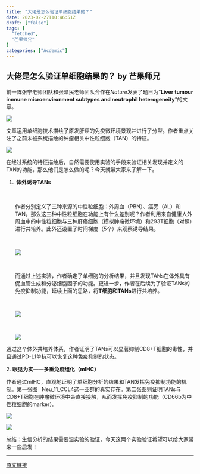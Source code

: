 ```yaml
---
title: "大佬是怎么验证单细胞结果的？"
date: 2023-02-27T10:46:51Z
draft: ["false"]
tags: [
  "fetched",
  "芒果师兄"
]
categories: ["Acdemic"]
---
```

大佬是怎么验证单细胞结果的？ by 芒果师兄
------
<div><p>前一阵张宁老师团队和张泽民老师团队合作在<em><span>Nature</span></em>发表了题目为“<strong>Liver tumour immune microenvironment subtypes and neutrophil heterogeneity</strong>”的文章。</p><p><img data-galleryid="" data-ratio="0.3" data-s="300,640" data-src="https://mmbiz.qpic.cn/mmbiz_png/hicCwtwDKUYGWtoGZRsObDIQwkR4ZTM3nU1xumicCutPWVMlUicWhCtxqp7s84ID3UD0dH0WHVibqdibrZReqIcvyHA/640?wx_fmt=png" data-type="png" data-w="1940" src="https://mmbiz.qpic.cn/mmbiz_png/hicCwtwDKUYGWtoGZRsObDIQwkR4ZTM3nU1xumicCutPWVMlUicWhCtxqp7s84ID3UD0dH0WHVibqdibrZReqIcvyHA/640?wx_fmt=png"></p><p>文章运用单细胞技术描绘了原发肝癌的免疫微环境景观并进行了分型。作者重点关注了之前未被系统描绘的肿瘤相关中性粒细胞（TAN）的特征。</p><p><img data-galleryid="" data-ratio="0.29385964912280704" data-s="300,640" data-src="https://mmbiz.qpic.cn/mmbiz_png/hicCwtwDKUYGWtoGZRsObDIQwkR4ZTM3n3JZFHIxKIYqE3iaAmJfKicUpRzs2apCsy3gmwBXbx3gEicxUb9R3ic7QnQ/640?wx_fmt=png" data-type="png" data-w="1368" src="https://mmbiz.qpic.cn/mmbiz_png/hicCwtwDKUYGWtoGZRsObDIQwkR4ZTM3n3JZFHIxKIYqE3iaAmJfKicUpRzs2apCsy3gmwBXbx3gEicxUb9R3ic7QnQ/640?wx_fmt=png"></p><p>在经过系统的特征描绘后，自然需要使用实验的手段来验证相关发现并定义的TAN的功能，那么他们是怎么做的呢？今天就带大家来了解一下。</p><ol><li><p><strong> 体外诱导TANs</strong></p><p><br></p><p>作者分别定义了三种来源的中性粒细胞：外周血（PBN）、癌旁（AL）和TAN。那么这三种中性粒细胞在功能上有什么差别呢？作者利用来自健康人外周血中的中性粒细胞与三种肝癌细胞（模拟肿瘤微环境）和293T细胞（对照）进行共培养。此外还设置了时间梯度（5个）来观察诱导结果。</p><p><br></p><p><img data-galleryid="" data-ratio="0.28591160220994477" data-s="300,640" data-src="https://mmbiz.qpic.cn/mmbiz_png/hicCwtwDKUYGWtoGZRsObDIQwkR4ZTM3njnLPNZuI8F9s0gkpyDvmXE9kICLyIqnTkLauVndTdfJucvbWrnZs7w/640?wx_fmt=png" data-type="png" data-w="1448" src="https://mmbiz.qpic.cn/mmbiz_png/hicCwtwDKUYGWtoGZRsObDIQwkR4ZTM3njnLPNZuI8F9s0gkpyDvmXE9kICLyIqnTkLauVndTdfJucvbWrnZs7w/640?wx_fmt=png"></p><p><br></p><p>而通过上述实验，作者确定了单细胞的分析结果，并且发现TANs在体外具有促血管生成和分泌细胞因子的功能。更进一步，作者在后续为了验证TANs的免疫抑制功能，延续上面的思路，将<strong>T细胞和TANs</strong>进行共培养。</p><p><br></p><p><img data-galleryid="" data-ratio="0.23022598870056496" data-s="300,640" data-src="https://mmbiz.qpic.cn/mmbiz_png/hicCwtwDKUYGWtoGZRsObDIQwkR4ZTM3nolGdkbDTZCDgAnFNibopyWP5ZQ2eOickHaVJsT7gzadR0chXPHic1KfAQ/640?wx_fmt=png" data-type="png" data-w="1416" src="https://mmbiz.qpic.cn/mmbiz_png/hicCwtwDKUYGWtoGZRsObDIQwkR4ZTM3nolGdkbDTZCDgAnFNibopyWP5ZQ2eOickHaVJsT7gzadR0chXPHic1KfAQ/640?wx_fmt=png"></p><p><br></p><p><img data-galleryid="" data-ratio="0.5" data-s="300,640" data-src="https://mmbiz.qpic.cn/mmbiz_png/hicCwtwDKUYGWtoGZRsObDIQwkR4ZTM3nnV1g7ZLKV7iaHbsXmungQY0nQsjjmV7wpGVbAzB417iauoSB8wQowW2w/640?wx_fmt=png" data-type="png" data-w="800" src="https://mmbiz.qpic.cn/mmbiz_png/hicCwtwDKUYGWtoGZRsObDIQwkR4ZTM3nnV1g7ZLKV7iaHbsXmungQY0nQsjjmV7wpGVbAzB417iauoSB8wQowW2w/640?wx_fmt=png"></p></li></ol><p>通过这个体外共培养体系，作者证明了TANs可以显著抑制CD8+T细胞的毒性，并且通过PD-L1单抗可以恢复这种免疫抑制的状态。<br></p><p>2. <strong>眼见为实——</strong><strong><span>多重免疫组化（mIHC）</span></strong><span></span></p><p><span>作者通过mIHC，直观地证明了单细胞分析的结果和TAN发挥免疫抑制功能的机制。第一张图<span>   Neu_11_CCL4这一亚群的真实存在。第二张图则证明TANs与CD8+T细胞在肿瘤微环境中会直接接触，从而发挥免疫抑制的功能（CD66b为中性粒细胞的marker）。</span></span><strong><span><br></span></strong></p><p><img data-galleryid="" data-ratio="0.46229508196721314" data-s="300,640" data-src="https://mmbiz.qpic.cn/mmbiz_png/hicCwtwDKUYGWtoGZRsObDIQwkR4ZTM3nCIEfYfTWl3CKl6lBCRUsOzJInuAYs0YhYTlJHJ54u1ICfJdo8XkpIg/640?wx_fmt=png" data-type="png" data-w="610" src="https://mmbiz.qpic.cn/mmbiz_png/hicCwtwDKUYGWtoGZRsObDIQwkR4ZTM3nCIEfYfTWl3CKl6lBCRUsOzJInuAYs0YhYTlJHJ54u1ICfJdo8XkpIg/640?wx_fmt=png"></p><p><img data-galleryid="" data-ratio="0.547945205479452" data-s="300,640" data-src="https://mmbiz.qpic.cn/mmbiz_png/hicCwtwDKUYGWtoGZRsObDIQwkR4ZTM3nFeqXX2mlwwf6iab1cBQuKV5kV0XmFe4RUsoIPZwkQXu3jGfdHTyLRzQ/640?wx_fmt=png" data-type="png" data-w="730" src="https://mmbiz.qpic.cn/mmbiz_png/hicCwtwDKUYGWtoGZRsObDIQwkR4ZTM3nFeqXX2mlwwf6iab1cBQuKV5kV0XmFe4RUsoIPZwkQXu3jGfdHTyLRzQ/640?wx_fmt=png"></p><p>总结：生信分析的结果需要湿实验的验证，今天这两个实验验证希望可以给大家带来一些启发！</p><p><mp-style-type data-value="3"></mp-style-type></p></div>  
<hr>
<a href="https://mp.weixin.qq.com/s/O303jkBJkLwHhee1IwmRbg",target="_blank" rel="noopener noreferrer">原文链接</a>
